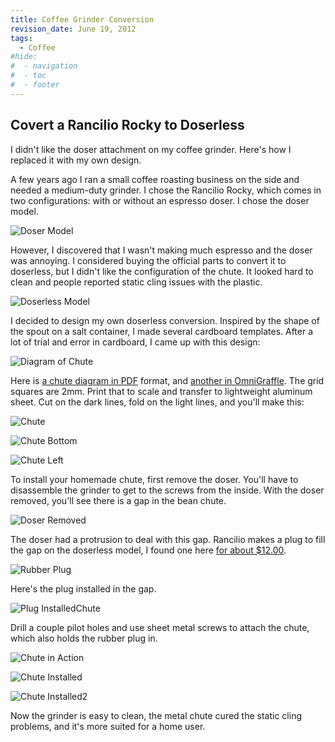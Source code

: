 ```yaml
---
title: Coffee Grinder Conversion
revision_date: June 19, 2012
tags:
  - Coffee
#hide:
#  - navigation
#  - toc
#  - footer
---
```


## Covert a Rancilio Rocky to Doserless

I didn't like the doser attachment on my coffee grinder. Here's how I replaced it with my own design.

A few years ago I ran a small coffee roasting business on the side and needed a medium-duty grinder. I chose the Rancilio Rocky, which comes in two configurations: with or without an espresso doser. I chose the doser model.

![Doser Model](media/rancilio-rocky-black-side.jpg)

However, I discovered that I wasn't making much espresso and the doser was annoying. I considered buying the official parts to convert it to doserless, but I didn't like the configuration of the chute. It looked hard to clean and people reported static cling issues with the plastic.

![Doserless Model](media/DoserlessModel.png)

I decided to design my own doserless conversion. Inspired by the shape of the spout on a salt container, I made several cardboard templates. After a lot of trial and error in cardboard, I came up with this design:

![Diagram of Chute](media/RockyChute-200percent.png)

Here is [a chute diagram in PDF](media/RockyChute.pdf) format, and [another in OmniGraffle](media/RockyChute.graffle). The grid squares are 2mm. Print that to scale and transfer to lightweight aluminum sheet. Cut on the dark lines, fold on the light lines, and you'll make this:

![Chute](media/Chute.jpg)

![Chute Bottom](media/ChuteBottom.jpg)

![Chute Left](media/ChuteLeft.jpg)

To install your homemade chute, first remove the doser. You'll have to disassemble the grinder to get to the screws from the inside. With the doser removed, you'll see there is a gap in the bean chute.

![Doser Removed](media/DoserRemoved.jpg)

The doser had a protrusion to deal with this gap. Rancilio makes a plug to fill the gap on the doserless model, I found one here [for about $12.00](http://www.espressoparts.com/MR_3699).

![Rubber Plug](media/RubberPlug.jpg)

Here's the plug installed in the gap.

![Plug InstalledChute](media/PlugInstalled.jpg)

Drill a couple pilot holes and use sheet metal screws to attach the chute, which also holds the rubber plug in.

![Chute in Action](media/ChuteInAction.jpg)

![Chute Installed](media/ChuteInstalled.jpg)

![Chute Installed2](media/ChuteInstalled2.jpg)

Now the grinder is easy to clean, the metal chute cured the static cling problems, and it's more suited for a home user.
